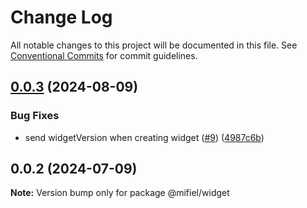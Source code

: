 # Change Log

All notable changes to this project will be documented in this file.
See [Conventional Commits](https://conventionalcommits.org) for commit guidelines.

## [0.0.3](https://github.com/Mifiel/mifiel-js/compare/@mifiel/widget@0.0.2...@mifiel/widget@0.0.3) (2024-08-09)


### Bug Fixes

* send widgetVersion when creating widget ([#9](https://github.com/Mifiel/mifiel-js/issues/9)) ([4987c6b](https://github.com/Mifiel/mifiel-js/commit/4987c6b94c7704bc78f874666af40a755202a8dc))





## 0.0.2 (2024-07-09)

**Note:** Version bump only for package @mifiel/widget
